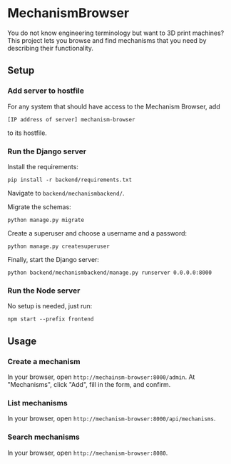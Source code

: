 # MechanismBrowser
You do not know engineering terminology but want to 3D print machines? This project lets you browse and find mechanisms that you need by describing their functionality.

## Setup
### Add server to hostfile
For any system that should have access to the Mechanism Browser, add
```
[IP address of server] mechanism-browser
```
to its hostfile.


### Run the Django server
Install the requirements:
```
pip install -r backend/requirements.txt
```
Navigate to `backend/mechanismbackend/`.

Migrate the schemas:
```
python manage.py migrate
```
Create a superuser and choose a username and a password:
```
python manage.py createsuperuser
```
Finally, start the Django server:
```
python backend/mechanismbackend/manage.py runserver 0.0.0.0:8000
```

### Run the Node server
No setup is needed, just run:
```
npm start --prefix frontend
```

## Usage
### Create a mechanism
In your browser, open `http://mechainsm-browser:8000/admin`.
At "Mechanisms", click "Add", fill in the form, and confirm.

### List mechanisms
In your browser, open `http://mechanism-browser:8000/api/mechanisms`.

### Search mechanisms
In your browser, open `http://mechanism-browser:8080`.

